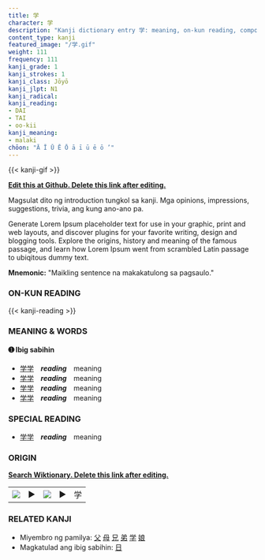 ```yaml
---
title: 学
character: 学
description: "Kanji dictionary entry 学: meaning, on-kun reading, compounds, origin, related kanji"
content_type: kanji
featured_image: "/学.gif"
weight: 111
frequency: 111
kanji_grade: 1
kanji_strokes: 1
kanji_class: Jōyō
kanji_jlpt: N1
kanji_radical: 
kanji_reading: 
- DAI
- TAI
- oo-kii
kanji_meaning:
- malaki
chōon: "Ā Ī Ū Ē Ō ā ī ū ē ō ’"
---
```

[//]: # (Don't edit the line below. Kanji animated GIF code is automatically generated.)
{{< kanji-gif >}}

[//]: # (Edit below this line.)

**[Edit this at Github. Delete this link after editing.](https://github.com/tim0g/tim/tree/main/content/kanji/学/index.md)**

Magsulat dito ng introduction tungkol sa kanji. Mga opinions, impressions, suggestions, trivia, ang kung ano-ano pa.

Generate Lorem Ipsum placeholder text for use in your graphic, print and web layouts, and discover plugins for your favorite writing, design and blogging tools. Explore the origins, history and meaning of the famous passage, and learn how Lorem Ipsum went from scrambled Latin passage to ubiqitous dummy text.
 
**Mnemonic:** "Maikling sentence na makakatulong sa pagsaulo."

### ON-KUN READING

[//]: # (Don't edit the line below. ON-KUN READING code is automatically generated.)
{{< kanji-reading >}}

### MEANING & WORDS

#### ➊ **Ibig sabihin**
  - [学](../学)[学](../学)　***reading***　meaning
  - [学](../学)[学](../学)　***reading***　meaning
  - [学](../学)[学](../学)　***reading***　meaning
  - [学](../学)[学](../学)　***reading***　meaning

### SPECIAL READING
  - [学](../学)[学](../学)　***reading***　meaning

### ORIGIN

**[Search Wiktionary. Delete this link after editing.](https://wiktionary.org/wiki/学)**
<table class="kanji-table"><tr><td>
<img src="60px-学-bronze.svg.png">
</td><td>▶</td><td>
<img src="60px-学-oracle.svg.png">
</td><td>▶</td>
<td class="kanji-origin">学</td>
</tr></table>

### RELATED KANJI
- Miyembro ng pamilya: [父](../父) [母](../母) [兄](../兄) [弟](../弟) [学](../学) [娘](../娘)
- Magkatulad ang ibig sabihin: [日](../日)
